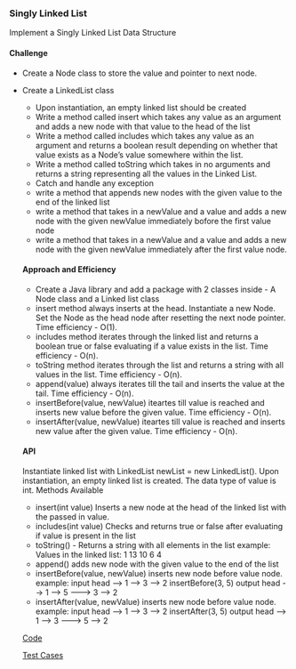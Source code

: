 ### Singly Linked List
Implement a Singly Linked List Data Structure

#### Challenge
- Create a Node class to store the value and pointer to next node.
- Create a LinkedList class 
  - Upon instantiation, an empty linked list should be created
  - Write a method called insert which takes any value as an argument and adds a new node with that value to the head of the list
  - Write a method called includes which takes any value as an argument and returns a boolean result depending on whether that value exists as a Node’s value somewhere within the list.
  - Write a method called toString which takes in no arguments and returns a string representing all the values in the Linked List.
  - Catch and handle any exception
  - write a method that appends new nodes with the given value to the end of the linked list
  - write a method that takes in a newValue and a value and adds a new node with the given newValue immediately bofore the first value node
  - write a method that takes in a newValue and a value and adds a new node with the given newValue immediately after the first value node.

  #### Approach and Efficiency
  - Create a Java library and add a package with 2 classes inside - A Node class and a Linked list class
  - insert method always inserts at the head. Instantiate a new Node. Set the Node as the head node after resetting the next node pointer. Time efficiency - O(1).
  - includes method iterates through the linked list and returns a boolean true or false evaluating if a value exists in the list. Time efficiency - O(n).
  - toString method iterates through the list and returns a string with all values in the list. Time efficiency - O(n).
  - append(value) always iterates till the tail and inserts the value at the tail. Time efficiency - O(n).
  - insertBefore(value, newValue) iteartes till value is reached and inserts new value before the given value. Time efficiency - O(n).
  - insertAfter(value, newValue) iteartes till value is reached and inserts new value after the given value. Time efficiency - O(n).

  #### API
  Instantiate linked list with LinkedList newList = new LinkedList(). Upon instantiation, an empty linked list is created. The data type of value is int.
  Methods Available
    - insert(int value) Inserts a new node at the head of the linked list with the passed in value.
    - includes(int value) Checks and returns true or false after evaluating if value is present in the list
    - toString() - Returns a string with all elements in the list
    example: Values in the linked list: 1 13 10 6 4
    - append() adds new node with the given value to the end of the list
    - insertBefore(value, newValue) inserts new node before value node.
    example: input head --> 1 --> 3 --> 2
             insertBefore(3, 5)
             output head --> 1 --> 5 ---> 3 --> 2
    - insertAfter(value, newValue) inserts new node before value node.
    example: input head --> 1 --> 3 --> 2
             insertAfter(3, 5)
             output head --> 1 --> 3 ---> 5 --> 2

  [Code](https://github.com/gpadmapriya/data-structures-and-algorithms/tree/master/Data_Structures/src/main/java/datastructures)

  [Test Cases](https://github.com/gpadmapriya/data-structures-and-algorithms/tree/master/Data_Structures/src/test/java/datastructures)




